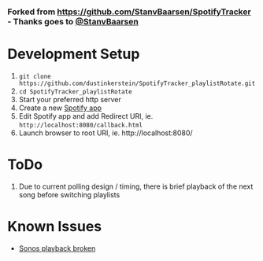 ### Forked from https://github.com/StanvBaarsen/SpotifyTracker - Thanks goes to [@StanvBaarsen](https://github.com/StanvBaarsen)

# Development Setup
1. `git clone https://github.com/dustinkerstein/SpotifyTracker_playlistRotate.git`
1. `cd SpotifyTracker_playlistRotate`
1. Start your preferred http server
1. Create a new [Spotify app](https://developer.spotify.com/dashboard/applications/)
1. Edit Spotify app and add Redirect URI, ie. `http://localhost:8080/callback.html`
1. Launch browser to root URI, ie. http://localhost:8080/

# ToDo
1. Due to current polling design / timing, there is brief playback of the next song before switching playlists

# Known Issues
- [Sonos playback broken](https://community.spotify.com/t5/Spotify-for-Developers/Sonos-speakers-not-showing-in-GET-player-devices/td-p/5175462)